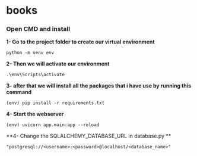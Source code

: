 # books
 
### Open CMD and install


**1- Go to the project folder to create our virtual environment** 

	python -m venv env


**2- Then we will activate our environment** 

	.\env\Scripts\activate
	
	
**3- after that we will install all the packages that i have use by running this command** 

	(env) pip install -r requirements.txt

**4- Start the webserver**

	(env) uvicorn app.main:app --reload
**4- Change the SQLALCHEMY_DATABASE_URL in database.py **

	"postgresql://<username>:<password>@localhost/<database_name>"
